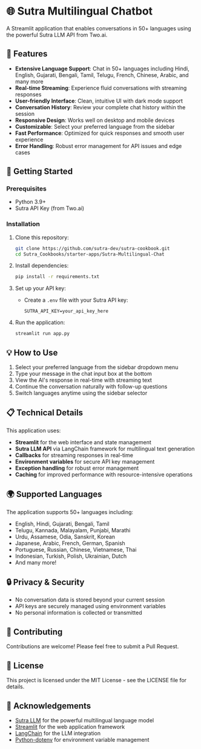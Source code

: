 # 🌐 Sutra Multilingual Chatbot

A Streamlit application that enables conversations in 50+ languages using the powerful Sutra LLM API from Two.ai.

## 🌟 Features

- **Extensive Language Support**: Chat in  50+ languages including Hindi, English, Gujarati, Bengali, Tamil, Telugu, French, Chinese, Arabic, and many more
- **Real-time Streaming**: Experience fluid conversations with streaming responses
- **User-friendly Interface**: Clean, intuitive UI with dark mode support
- **Conversation History**: Review your complete chat history within the session
- **Responsive Design**: Works well on desktop and mobile devices
- **Customizable**: Select your preferred language from the sidebar
- **Fast Performance**: Optimized for quick responses and smooth user experience
- **Error Handling**: Robust error management for API issues and edge cases

## 🚀 Getting Started

### Prerequisites

- Python 3.9+
- Sutra API Key (from Two.ai)

### Installation

1. Clone this repository:
   ```bash
   git clone https://github.com/sutra-dev/sutra-cookbook.git
   cd Sutra_Cookbooks/starter-apps/Sutra-Multilingual-Chat
   ```

2. Install dependencies:
   ```bash
   pip install -r requirements.txt
   ```

3. Set up your API key:
   - Create a `.env` file with your Sutra API key:
     ```
     SUTRA_API_KEY=your_api_key_here
     ```

4. Run the application:
   ```bash
   streamlit run app.py
   ```

## 💡 How to Use

1. Select your preferred language from the sidebar dropdown menu
2. Type your message in the chat input box at the bottom
3. View the AI's response in real-time with streaming text
4. Continue the conversation naturally with follow-up questions
5. Switch languages anytime using the sidebar selector

## 📋 Technical Details

This application uses:
- **Streamlit** for the web interface and state management
- **Sutra LLM API** via LangChain framework for multilingual text generation
- **Callbacks** for streaming responses in real-time 
- **Environment variables** for secure API key management
- **Exception handling** for robust error management
- **Caching** for improved performance with resource-intensive operations

## 🌍 Supported Languages

The application supports 50+ languages including:
- English, Hindi, Gujarati, Bengali, Tamil
- Telugu, Kannada, Malayalam, Punjabi, Marathi
- Urdu, Assamese, Odia, Sanskrit, Korean
- Japanese, Arabic, French, German, Spanish
- Portuguese, Russian, Chinese, Vietnamese, Thai
- Indonesian, Turkish, Polish, Ukrainian, Dutch
- And many more!

## 🔒 Privacy & Security

- No conversation data is stored beyond your current session
- API keys are securely managed using environment variables
- No personal information is collected or transmitted

## 🤝 Contributing

Contributions are welcome! Please feel free to submit a Pull Request.

## 📄 License

This project is licensed under the MIT License - see the LICENSE file for details.

## 🙏 Acknowledgements

- [Sutra LLM](https://www.two.ai/sutra) for the powerful multilingual language model
- [Streamlit](https://streamlit.io) for the web application framework
- [LangChain](https://www.langchain.com) for the LLM integration
- [Python-dotenv](https://github.com/theskumar/python-dotenv) for environment variable management
